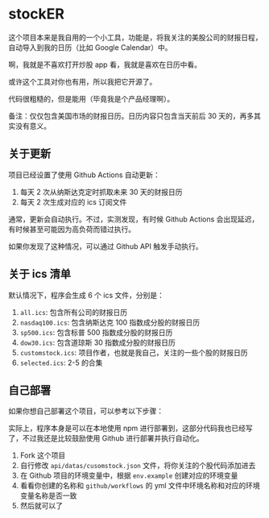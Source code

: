 # stockER

这个项目本来是我自用的一个小工具，功能是，将我关注的美股公司的财报日程，自动导入到我的日历（比如 Google Calendar）中。

啊，我就是不喜欢打开炒股 app 看，我就是喜欢在日历中看。

或许这个工具对你也有用，所以我把它开源了。

代码很粗糙的，但是能用（毕竟我是个产品经理啊）。

备注：仅仅包含美国市场的财报日历。日历内容只包含当天前后 30 天的，再多其实没有意义。

## 关于更新

项目已经设置了使用 Github Actions 自动更新：

1. 每天 2 次从纳斯达克定时抓取未来 30 天的财报日历
2. 每天 2 次生成对应的 ics 订阅文件

通常，更新会自动执行。不过，实测发现，有时候 Github Actions 会出现延迟，有时候甚至可能因为高负荷而错过执行。

如果你发现了这种情况，可以通过 Github API 触发手动执行。

## 关于 ics 清单

默认情况下，程序会生成 6 个 ics 文件，分别是：

1. `all.ics`: 包含所有公司的财报日历
2. `nasdaq100.ics`: 包含纳斯达克 100 指数成分股的财报日历
3. `sp500.ics`: 包含标普 500 指数成分股的财报日历
4. `dow30.ics`: 包含道琼斯 30 指数成分股的财报日历
5. `customstock.ics`: 项目作者，也就是我自己，关注的一些个股的财报日历
6. `selected.ics`: 2-5 的合集

## 自己部署

如果你想自己部署这个项目，可以参考以下步骤：

实际上，程序本身是可以在本地使用 npm 进行部署到，这部分代码我也已经写了，不过我还是比较鼓励使用 Github 进行部署并执行自动化。

1. Fork 这个项目
2. 自行修改 `api/datas/cusomstock.json` 文件，将你关注的个股代码添加进去
3. 在 Github 项目的环境变量中，根据 `env.example` 创建对应的环境变量
4. 看看你创建的名称和 `github/workflows` 的 yml 文件中环境名称和对应的环境变量名称是否一致
5. 然后就可以了
